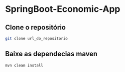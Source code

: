 # SpringBoot-Economic-App

## Clone o repositório

```bash
git clone url_do_repositorio
```

## Baixe as dependecias maven

```bash
mvn clean install
```
